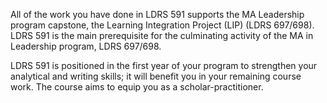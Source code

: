 All of the work you have done in LDRS 591 supports the MA Leadership program capstone, the Learning Integration Project \(LIP\) \(LDRS 697/698\).  LDRS 591 is the main prerequisite for the culminating activity of the MA in Leadership program, LDRS 697/698.

LDRS 591 is positioned in the first year of your program to strengthen your analytical and writing skills; it will benefit you in your remaining course work.  The course aims to equip you as a scholar-practitioner.



